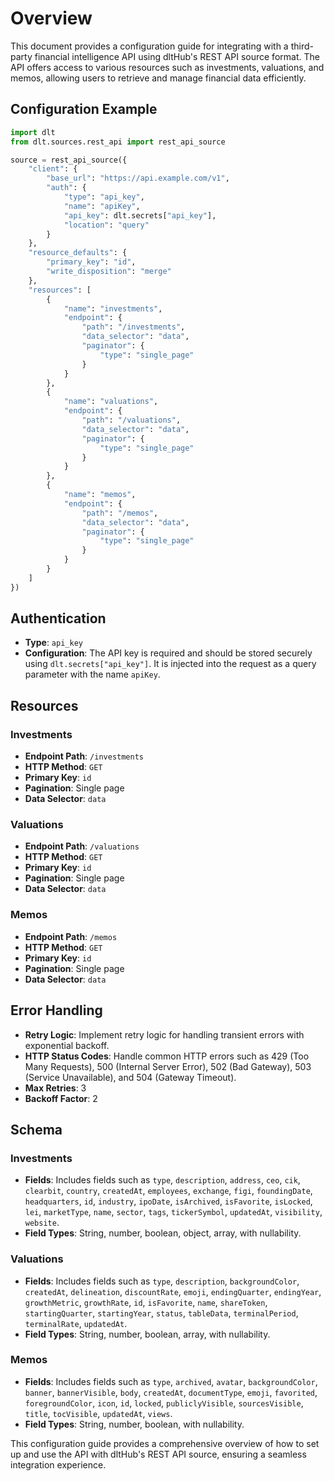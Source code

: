 # Overview

This document provides a configuration guide for integrating with a third-party financial intelligence API using dltHub's REST API source format. The API offers access to various resources such as investments, valuations, and memos, allowing users to retrieve and manage financial data efficiently.

## Configuration Example

```python
import dlt
from dlt.sources.rest_api import rest_api_source

source = rest_api_source({
    "client": {
        "base_url": "https://api.example.com/v1",
        "auth": {
            "type": "api_key",
            "name": "apiKey",
            "api_key": dlt.secrets["api_key"],
            "location": "query"
        }
    },
    "resource_defaults": {
        "primary_key": "id",
        "write_disposition": "merge"
    },
    "resources": [
        {
            "name": "investments",
            "endpoint": {
                "path": "/investments",
                "data_selector": "data",
                "paginator": {
                    "type": "single_page"
                }
            }
        },
        {
            "name": "valuations",
            "endpoint": {
                "path": "/valuations",
                "data_selector": "data",
                "paginator": {
                    "type": "single_page"
                }
            }
        },
        {
            "name": "memos",
            "endpoint": {
                "path": "/memos",
                "data_selector": "data",
                "paginator": {
                    "type": "single_page"
                }
            }
        }
    ]
})
```

## Authentication

- **Type**: `api_key`
- **Configuration**: The API key is required and should be stored securely using `dlt.secrets["api_key"]`. It is injected into the request as a query parameter with the name `apiKey`.

## Resources

### Investments

- **Endpoint Path**: `/investments`
- **HTTP Method**: `GET`
- **Primary Key**: `id`
- **Pagination**: Single page
- **Data Selector**: `data`

### Valuations

- **Endpoint Path**: `/valuations`
- **HTTP Method**: `GET`
- **Primary Key**: `id`
- **Pagination**: Single page
- **Data Selector**: `data`

### Memos

- **Endpoint Path**: `/memos`
- **HTTP Method**: `GET`
- **Primary Key**: `id`
- **Pagination**: Single page
- **Data Selector**: `data`

## Error Handling

- **Retry Logic**: Implement retry logic for handling transient errors with exponential backoff.
- **HTTP Status Codes**: Handle common HTTP errors such as 429 (Too Many Requests), 500 (Internal Server Error), 502 (Bad Gateway), 503 (Service Unavailable), and 504 (Gateway Timeout).
- **Max Retries**: 3
- **Backoff Factor**: 2

## Schema

### Investments

- **Fields**: Includes fields such as `type`, `description`, `address`, `ceo`, `cik`, `clearbit`, `country`, `createdAt`, `employees`, `exchange`, `figi`, `foundingDate`, `headquarters`, `id`, `industry`, `ipoDate`, `isArchived`, `isFavorite`, `isLocked`, `lei`, `marketType`, `name`, `sector`, `tags`, `tickerSymbol`, `updatedAt`, `visibility`, `website`.
- **Field Types**: String, number, boolean, object, array, with nullability.

### Valuations

- **Fields**: Includes fields such as `type`, `description`, `backgroundColor`, `createdAt`, `delineation`, `discountRate`, `emoji`, `endingQuarter`, `endingYear`, `growthMetric`, `growthRate`, `id`, `isFavorite`, `name`, `shareToken`, `startingQuarter`, `startingYear`, `status`, `tableData`, `terminalPeriod`, `terminalRate`, `updatedAt`.
- **Field Types**: String, number, boolean, array, with nullability.

### Memos

- **Fields**: Includes fields such as `type`, `archived`, `avatar`, `backgroundColor`, `banner`, `bannerVisible`, `body`, `createdAt`, `documentType`, `emoji`, `favorited`, `foregroundColor`, `icon`, `id`, `locked`, `publiclyVisible`, `sourcesVisible`, `title`, `tocVisible`, `updatedAt`, `views`.
- **Field Types**: String, number, boolean, with nullability.

This configuration guide provides a comprehensive overview of how to set up and use the API with dltHub's REST API source, ensuring a seamless integration experience.